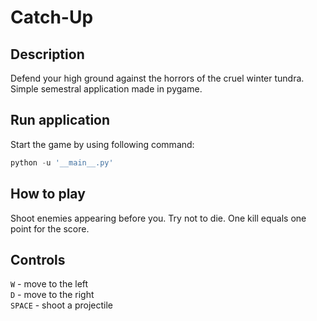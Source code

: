# Catch-Up

## Description

Defend your high ground against the horrors of the cruel winter tundra. Simple semestral application made in pygame.

## Run application

Start the game by using following command: 
```python
python -u '__main__.py'
```

## How to play

Shoot enemies appearing before you. Try not to die. One kill equals one point for the score.

## Controls

`W` - move to the left <br>
`D` - move to the right <br> 
`SPACE` - shoot a projectile

